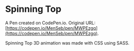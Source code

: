 # Spinning Top

A Pen created on CodePen.io. Original URL: [https://codepen.io/MenSeb/pen/MWPEzgq](https://codepen.io/MenSeb/pen/MWPEzgq).

Spinning Top 3D animation was made with CSS using SASS.